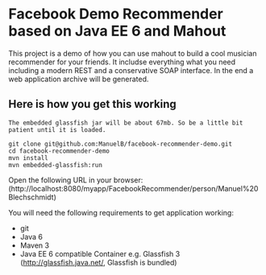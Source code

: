 Facebook Demo Recommender based on Java EE 6 and Mahout
=============

This project is a demo of how you can use mahout to build a cool
musician recommender for your friends.
It includse everything what you need including a modern REST
and a conservative SOAP interface. In the end a web application
archive will be generated.

Here is how you get this working
--------------------------------

`The embedded glassfish jar will be about 67mb. So be a little bit patient until it is loaded.`

    git clone git@github.com:ManuelB/facebook-recommender-demo.git
    cd facebook-recommender-demo
    mvn install
    mvn embedded-glassfish:run 

Open the following URL in your browser:
(http://localhost:8080/myapp/FacebookRecommender/person/Manuel%20Blechschmidt)

You will need the following requirements to get application working:

* git
* Java 6
* Maven 3
* Java EE 6 compatible Container e.g. Glassfish 3 (http://glassfish.java.net/, Glassfish is bundled)
